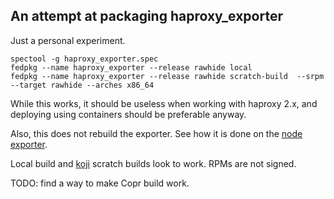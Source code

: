 An attempt at packaging haproxy_exporter
----------------------------------------

Just a personal experiment.

```
spectool -g haproxy_exporter.spec
fedpkg --name haproxy_exporter --release rawhide local
fedpkg --name haproxy_exporter --release rawhide scratch-build  --srpm --target rawhide --arches x86_64
```

While this works, it should be useless when working with haproxy 2.x, and deploying
using containers should be preferable anyway.

Also, this does not rebuild the exporter.
See how it is done on the [node exporter][1].

Local build and [koji][2] scratch builds look to work. RPMs are not signed.

TODO: find a way to make Copr build work.

[1]: https://src.fedoraproject.org/rpms/golang-github-prometheus-node-exporter/tree/rawhide
[2]: https://koji.fedoraproject.org/koji/taskinfo?taskID=90756771
